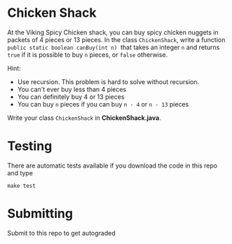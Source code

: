 # Chicken Shack

At the Viking Spicy Chicken shack, you can buy spicy chicken nuggets in packets of 4 pieces or 13 pieces. 
In the class `ChickenShack`, write a function `public static boolean canBuy(int n)`  that takes an integer `n` and 
returns `true` if it is possible to buy `n` pieces, or `false` otherwise.

Hint:
- Use recursion. This problem is hard to solve without recursion.
- You can't ever buy less than 4 pieces
- You can definitely buy 4 or 13 pieces
- You can buy `n` pieces if you can buy `n - 4` or `n - 13` pieces

Write your class `ChickenShack` in **ChickenShack.java**.

# Testing
There are automatic tests available if you download the code in this repo and type
```
make test
```

# Submitting
Submit to this repo to get autograded
